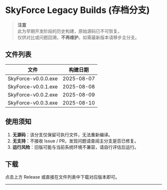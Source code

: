 # SkyForce Legacy Builds (存档分支)

> **注意**  
> 此为早期开发阶段的历史构建，原始源码已不可恢复。  
> 仅供对比或问题回溯，**不再维护**。如需最新版本请移步主分支。

## 文件列表

| 文件 | 构建日期 |
|------|----------|
| SkyForce-v0.0.0.exe | 2025-08-07 |
| SkyForce-v0.0.1.exe | 2025-08-08 |
| SkyForce-v0.0.2.exe | 2025-08-09 |
| SkyForce-v0.0.3.exe | 2025-08-10 |

## 使用须知

1. **无源码**：该分支仅保留可执行文件，无法重新编译。  
2. **无支持**：不接收 Issue / PR，发现问题请查阅主分支是否已修复。  
3. **运行风险**：旧版可能与当前系统环境不兼容，请自行评估后运行。  

## 下载

点击上方 Release 或直接在文件列表中下载对应版本即可。

---
